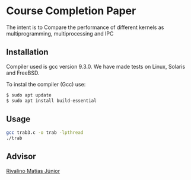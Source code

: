 # Course Completion Paper

The intent is to Compare the performance of different kernels as
multiprogramming, multiprocessing and IPC

## Installation

Compiler used is gcc version 9.3.0. 
We have made tests on Linux, Solaris and FreeBSD.

To instal the compiler (Gcc) use:
```bash
$ sudo apt update
$ sudo apt install build-essential
```

## Usage

```bash
gcc trab3.c -o trab -lpthread
./trab
```

## Advisor
[Rivalino Matias Júnior](http://www.ppgco.facom.ufu.br/pt-br/pessoas/rivalino-matias-junior)
